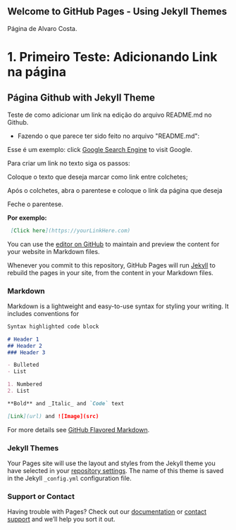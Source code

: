 ## Welcome to GitHub Pages - Using Jekyll Themes

Página de Alvaro Costa.

# 1. Primeiro Teste: Adicionando Link na página
## Página Github with Jekyll Theme

Teste de como adicionar um link na edição do arquivo README.md no Github.
- Fazendo o que parece ter sido feito no arquivo "README.md":

Esse é um exemplo: click [Google Search Engine](https://www.google.com/) to visit Google.

Para criar um link no texto siga os passos:

Coloque o texto que deseja marcar como link entre colchetes;

Após o colchetes, abra o parentese e coloque o link da página que deseja

Feche o parentese.

**Por exemplo:**

```markdown
 [Click here](https://yourLinkHere.com)
```

You can use the [editor on GitHub](https://github.com/alvaro-costa/alvaro-costa.github.io/edit/master/README.md) to maintain and preview the content for your website in Markdown files.

Whenever you commit to this repository, GitHub Pages will run [Jekyll](https://jekyllrb.com/) to rebuild the pages in your site, from the content in your Markdown files.

### Markdown

Markdown is a lightweight and easy-to-use syntax for styling your writing. It includes conventions for

```markdown
Syntax highlighted code block

# Header 1
## Header 2
### Header 3

- Bulleted
- List

1. Numbered
2. List

**Bold** and _Italic_ and `Code` text

[Link](url) and ![Image](src)
```

For more details see [GitHub Flavored Markdown](https://guides.github.com/features/mastering-markdown/).

### Jekyll Themes

Your Pages site will use the layout and styles from the Jekyll theme you have selected in your [repository settings](https://github.com/alvaro-costa/alvaro-costa.github.io/settings). The name of this theme is saved in the Jekyll `_config.yml` configuration file.

### Support or Contact

Having trouble with Pages? Check out our [documentation](https://help.github.com/categories/github-pages-basics/) or [contact support](https://github.com/contact) and we’ll help you sort it out.
